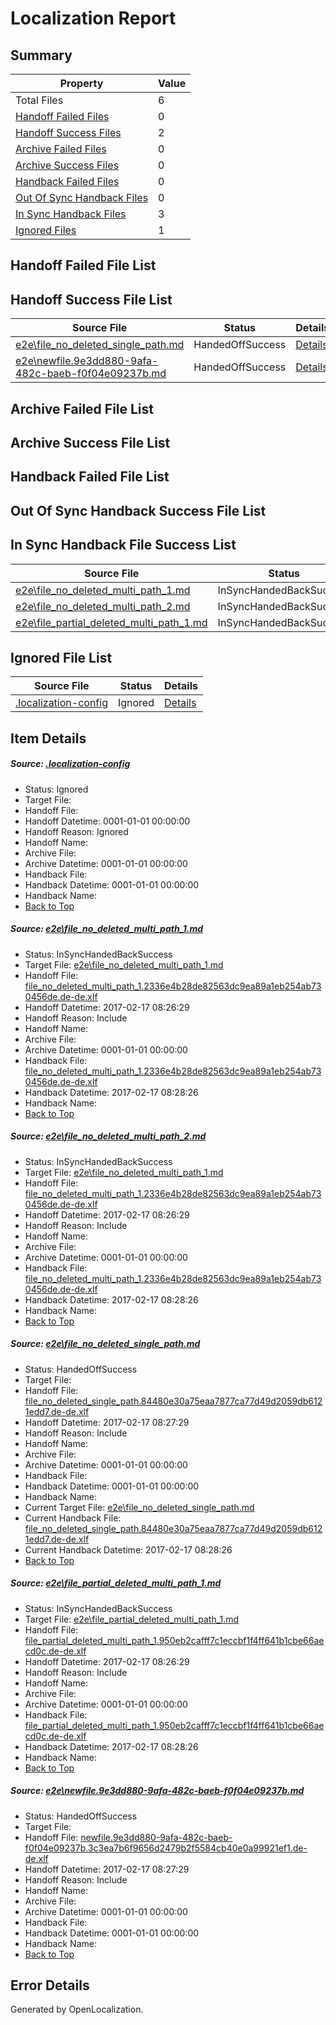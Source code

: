 # <a name='report-top'></a> Localization Report

## Summary
 Property | Value 
 -------- | ----- 
 Total Files | 6
[ Handoff Failed Files ](#handoff-failed-list)| 0
[ Handoff Success Files ](#handoff-success-list)| 2
[ Archive Failed Files ](#archive-failed-list)| 0
[ Archive Success Files ](#archive-success-list)| 0
[ Handback Failed Files ](#handback-failed-list)| 0
[ Out Of Sync Handback Files ](#outofsync-handback-success-list)| 0
[ In Sync Handback Files ](#insync-handback-success-list)| 3
[ Ignored Files ](#ignored-list)| 1

## <a name='handoff-failed-list'></a> Handoff Failed File List

## <a name='handoff-success-list'></a> Handoff Success File List
 Source File | Status | Details 
 ----------- | ------ | ------- 
 [e2e\file_no_deleted_single_path.md](https://github.com/OpenLocalizationTestOrg/ol-test0/blob/169aacf0de6b12cd6e4567dcb2ec462c58e42327/e2e/file_no_deleted_single_path.md) | HandedOffSuccess | [Details](#1194fbe8d6d29646c1fad1c7d3734593f984ea5a3)
 [e2e\newfile.9e3dd880-9afa-482c-baeb-f0f04e09237b.md](https://github.com/OpenLocalizationTestOrg/ol-test0/blob/169aacf0de6b12cd6e4567dcb2ec462c58e42327/e2e/newfile.9e3dd880-9afa-482c-baeb-f0f04e09237b.md) | HandedOffSuccess | [Details](#2cb1f169d91ca741afa0a84384b8dbea72a63e985)

## <a name='archive-failed-list'></a> Archive Failed File List

## <a name='archive-success-list'></a> Archive Success File List

## <a name='handback-failed-list'></a> Handback Failed File List

## <a name='outofsync-handback-success-list'></a> Out Of Sync Handback Success File List

## <a name='insync-handback-success-list'></a> In Sync Handback File Success List
 Source File | Status | Details 
 ----------- | ------ | ------- 
 [e2e\file_no_deleted_multi_path_1.md](https://github.com/OpenLocalizationTestOrg/ol-test0/blob/d6e766f56f677c2b0e2119e1cfda3f2817df1a4f/e2e/file_no_deleted_multi_path_1.md) | InSyncHandedBackSuccess | [Details](#9efb85c86988bb33cda01b464a7b2f0f69e6e21f1)
 [e2e\file_no_deleted_multi_path_2.md](https://github.com/OpenLocalizationTestOrg/ol-test0/blob/169aacf0de6b12cd6e4567dcb2ec462c58e42327/e2e/file_no_deleted_multi_path_2.md) | InSyncHandedBackSuccess | [Details](#9efb85c86988bb33cda01b464a7b2f0f69e6e21f2)
 [e2e\file_partial_deleted_multi_path_1.md](https://github.com/OpenLocalizationTestOrg/ol-test0/blob/d6e766f56f677c2b0e2119e1cfda3f2817df1a4f/e2e/file_partial_deleted_multi_path_1.md) | InSyncHandedBackSuccess | [Details](#f3b00623f182dfeac340bf0d954a3f8158cada644)

## <a name='ignored-list'></a> Ignored File List
 Source File | Status | Details 
 ----------- | ------ | ------- 
 [.localization-config](https://github.com/OpenLocalizationTestOrg/ol-test0/blob/169aacf0de6b12cd6e4567dcb2ec462c58e42327/.localization-config) | Ignored | [Details](#cb0632cf59c1387fc1742bfb9fa3c47f87e2e5c90)

## Item Details
##### <a name='cb0632cf59c1387fc1742bfb9fa3c47f87e2e5c90'></a> Source: [.localization-config](https://github.com/OpenLocalizationTestOrg/ol-test0/blob/169aacf0de6b12cd6e4567dcb2ec462c58e42327/.localization-config)
* Status: Ignored
* Target File: 
* Handoff File: 
* Handoff Datetime: 0001-01-01 00:00:00
* Handoff Reason: Ignored
* Handoff Name: 
* Archive File: 
* Archive Datetime: 0001-01-01 00:00:00
* Handback File: 
* Handback Datetime: 0001-01-01 00:00:00
* Handback Name: 
* [Back to Top](#report-top)

##### <a name='9efb85c86988bb33cda01b464a7b2f0f69e6e21f1'></a> Source: [e2e\file_no_deleted_multi_path_1.md](https://github.com/OpenLocalizationTestOrg/ol-test0/blob/d6e766f56f677c2b0e2119e1cfda3f2817df1a4f/e2e/file_no_deleted_multi_path_1.md)
* Status: InSyncHandedBackSuccess
* Target File: [e2e\file_no_deleted_multi_path_1.md](https://github.com/OpenLocalizationTestOrg/ol-test4-dede/blob/092c393bab040e7c14945136676dc475f792456a/e2e/file_no_deleted_multi_path_1.md)
* Handoff File: [file_no_deleted_multi_path_1.2336e4b28de82563dc9ea89a1eb254ab730456de.de-de.xlf](https://github.com/OpenLocalizationTestOrg/ol-test4-handoff/blob/cbab82a5e39b6c987cb95ffe2e383d7662c744cc/ol-handoff/OpenLocalizationTestOrg/ol-test4-dede/xinjiang/mt/file_no_deleted_multi_path_1.2336e4b28de82563dc9ea89a1eb254ab730456de.de-de.xlf)
* Handoff Datetime: 2017-02-17 08:26:29
* Handoff Reason: Include
* Handoff Name: 
* Archive File: 
* Archive Datetime: 0001-01-01 00:00:00
* Handback File: [file_no_deleted_multi_path_1.2336e4b28de82563dc9ea89a1eb254ab730456de.de-de.xlf](https://github.com/OpenLocalizationTestOrg/ol-test4-handback/blob/562a90686f2d3128ad5e38771d60325a23438679/ol-handback/OpenLocalizationTestOrg/ol-test4-dede/xinjiang/mt/file_no_deleted_multi_path_1.2336e4b28de82563dc9ea89a1eb254ab730456de.de-de.xlf)
* Handback Datetime: 2017-02-17 08:28:26
* Handback Name: 
* [Back to Top](#report-top)

##### <a name='9efb85c86988bb33cda01b464a7b2f0f69e6e21f2'></a> Source: [e2e\file_no_deleted_multi_path_2.md](https://github.com/OpenLocalizationTestOrg/ol-test0/blob/169aacf0de6b12cd6e4567dcb2ec462c58e42327/e2e/file_no_deleted_multi_path_2.md)
* Status: InSyncHandedBackSuccess
* Target File: [e2e\file_no_deleted_multi_path_1.md](https://github.com/OpenLocalizationTestOrg/ol-test4-dede/blob/092c393bab040e7c14945136676dc475f792456a/e2e/file_no_deleted_multi_path_1.md)
* Handoff File: [file_no_deleted_multi_path_1.2336e4b28de82563dc9ea89a1eb254ab730456de.de-de.xlf](https://github.com/OpenLocalizationTestOrg/ol-test4-handoff/blob/cbab82a5e39b6c987cb95ffe2e383d7662c744cc/ol-handoff/OpenLocalizationTestOrg/ol-test4-dede/xinjiang/mt/file_no_deleted_multi_path_1.2336e4b28de82563dc9ea89a1eb254ab730456de.de-de.xlf)
* Handoff Datetime: 2017-02-17 08:26:29
* Handoff Reason: Include
* Handoff Name: 
* Archive File: 
* Archive Datetime: 0001-01-01 00:00:00
* Handback File: [file_no_deleted_multi_path_1.2336e4b28de82563dc9ea89a1eb254ab730456de.de-de.xlf](https://github.com/OpenLocalizationTestOrg/ol-test4-handback/blob/562a90686f2d3128ad5e38771d60325a23438679/ol-handback/OpenLocalizationTestOrg/ol-test4-dede/xinjiang/mt/file_no_deleted_multi_path_1.2336e4b28de82563dc9ea89a1eb254ab730456de.de-de.xlf)
* Handback Datetime: 2017-02-17 08:28:26
* Handback Name: 
* [Back to Top](#report-top)

##### <a name='1194fbe8d6d29646c1fad1c7d3734593f984ea5a3'></a> Source: [e2e\file_no_deleted_single_path.md](https://github.com/OpenLocalizationTestOrg/ol-test0/blob/169aacf0de6b12cd6e4567dcb2ec462c58e42327/e2e/file_no_deleted_single_path.md)
* Status: HandedOffSuccess
* Target File: 
* Handoff File: [file_no_deleted_single_path.84480e30a75eaa7877ca77d49d2059db6121edd7.de-de.xlf](https://github.com/OpenLocalizationTestOrg/ol-test4-handoff/blob/cd36cc59ef1b422a1c9d411ed8d995aa2b76cee7/ol-handoff/OpenLocalizationTestOrg/ol-test4-dede/xinjiang/mt/file_no_deleted_single_path.84480e30a75eaa7877ca77d49d2059db6121edd7.de-de.xlf)
* Handoff Datetime: 2017-02-17 08:27:29
* Handoff Reason: Include
* Handoff Name: 
* Archive File: 
* Archive Datetime: 0001-01-01 00:00:00
* Handback File: 
* Handback Datetime: 0001-01-01 00:00:00
* Handback Name: 
* Current Target File: [e2e\file_no_deleted_single_path.md](https://github.com/OpenLocalizationTestOrg/ol-test4-dede/blob/092c393bab040e7c14945136676dc475f792456a/e2e/file_no_deleted_single_path.md)
* Current Handback File: [file_no_deleted_single_path.84480e30a75eaa7877ca77d49d2059db6121edd7.de-de.xlf](https://github.com/OpenLocalizationTestOrg/ol-test4-handback/blob/562a90686f2d3128ad5e38771d60325a23438679/ol-handback/OpenLocalizationTestOrg/ol-test4-dede/xinjiang/mt/file_no_deleted_single_path.84480e30a75eaa7877ca77d49d2059db6121edd7.de-de.xlf)
* Current Handback Datetime: 2017-02-17 08:28:26
* [Back to Top](#report-top)

##### <a name='f3b00623f182dfeac340bf0d954a3f8158cada644'></a> Source: [e2e\file_partial_deleted_multi_path_1.md](https://github.com/OpenLocalizationTestOrg/ol-test0/blob/d6e766f56f677c2b0e2119e1cfda3f2817df1a4f/e2e/file_partial_deleted_multi_path_1.md)
* Status: InSyncHandedBackSuccess
* Target File: [e2e\file_partial_deleted_multi_path_1.md](https://github.com/OpenLocalizationTestOrg/ol-test4-dede/blob/092c393bab040e7c14945136676dc475f792456a/e2e/file_partial_deleted_multi_path_1.md)
* Handoff File: [file_partial_deleted_multi_path_1.950eb2cafff7c1eccbf1f4ff641b1cbe66aecd0c.de-de.xlf](https://github.com/OpenLocalizationTestOrg/ol-test4-handoff/blob/cbab82a5e39b6c987cb95ffe2e383d7662c744cc/ol-handoff/OpenLocalizationTestOrg/ol-test4-dede/xinjiang/mt/file_partial_deleted_multi_path_1.950eb2cafff7c1eccbf1f4ff641b1cbe66aecd0c.de-de.xlf)
* Handoff Datetime: 2017-02-17 08:26:29
* Handoff Reason: Include
* Handoff Name: 
* Archive File: 
* Archive Datetime: 0001-01-01 00:00:00
* Handback File: [file_partial_deleted_multi_path_1.950eb2cafff7c1eccbf1f4ff641b1cbe66aecd0c.de-de.xlf](https://github.com/OpenLocalizationTestOrg/ol-test4-handback/blob/562a90686f2d3128ad5e38771d60325a23438679/ol-handback/OpenLocalizationTestOrg/ol-test4-dede/xinjiang/mt/file_partial_deleted_multi_path_1.950eb2cafff7c1eccbf1f4ff641b1cbe66aecd0c.de-de.xlf)
* Handback Datetime: 2017-02-17 08:28:26
* Handback Name: 
* [Back to Top](#report-top)

##### <a name='2cb1f169d91ca741afa0a84384b8dbea72a63e985'></a> Source: [e2e\newfile.9e3dd880-9afa-482c-baeb-f0f04e09237b.md](https://github.com/OpenLocalizationTestOrg/ol-test0/blob/169aacf0de6b12cd6e4567dcb2ec462c58e42327/e2e/newfile.9e3dd880-9afa-482c-baeb-f0f04e09237b.md)
* Status: HandedOffSuccess
* Target File: 
* Handoff File: [newfile.9e3dd880-9afa-482c-baeb-f0f04e09237b.3c3ea7b6f9656d2479b2f5584cb40e0a99921ef1.de-de.xlf](https://github.com/OpenLocalizationTestOrg/ol-test4-handoff/blob/cd36cc59ef1b422a1c9d411ed8d995aa2b76cee7/ol-handoff/OpenLocalizationTestOrg/ol-test4-dede/xinjiang/mt/newfile.9e3dd880-9afa-482c-baeb-f0f04e09237b.3c3ea7b6f9656d2479b2f5584cb40e0a99921ef1.de-de.xlf)
* Handoff Datetime: 2017-02-17 08:27:29
* Handoff Reason: Include
* Handoff Name: 
* Archive File: 
* Archive Datetime: 0001-01-01 00:00:00
* Handback File: 
* Handback Datetime: 0001-01-01 00:00:00
* Handback Name: 
* [Back to Top](#report-top)


## Error Details

Generated by OpenLocalization.

